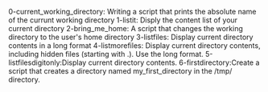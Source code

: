 0-current_working_directory: Writing a script that prints the absolute name of the currunt working directory
1-listit: Disply the content list of your current directory
2-bring_me_home: A script that changes the working directory to the user's home directory
3-listfiles: Display current directory contents in a long format
4-listmorefiles: Display current directory contents, including hidden files (starting with .). Use the long format.
5-listfilesdigitonly:Display current directory contents.
6-firstdirectory:Create a script that creates a directory named my_first_directory in the /tmp/ directory.

